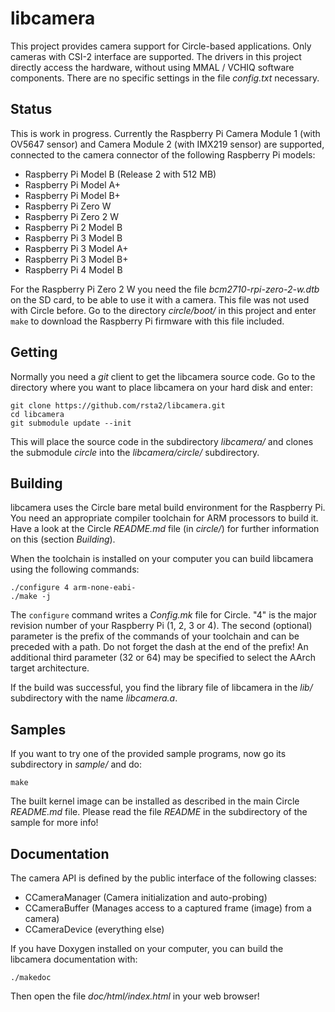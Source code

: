 libcamera
=========

This project provides camera support for Circle-based applications. Only cameras with CSI-2 interface are supported. The drivers in this project directly access the hardware, without using MMAL / VCHIQ software components. There are no specific settings in the file *config.txt* necessary.

Status
------

This is work in progress. Currently the Raspberry Pi Camera Module 1 (with OV5647 sensor) and Camera Module 2 (with IMX219 sensor) are supported, connected to the camera connector of the following Raspberry Pi models:

* Raspberry Pi Model B (Release 2 with 512 MB)
* Raspberry Pi Model A+
* Raspberry Pi Model B+
* Raspberry Pi Zero W
* Raspberry Pi Zero 2 W
* Raspberry Pi 2 Model B
* Raspberry Pi 3 Model B
* Raspberry Pi 3 Model A+
* Raspberry Pi 3 Model B+
* Raspberry Pi 4 Model B

For the Raspberry Pi Zero 2 W you need the file *bcm2710-rpi-zero-2-w.dtb* on the SD card, to be able to use it with a camera. This file was not used with Circle before. Go to the directory *circle/boot/* in this project and enter `make` to download the Raspberry Pi firmware with this file included.

Getting
-------

Normally you need a *git* client to get the libcamera source code. Go to the directory where you want to place libcamera on your hard disk and enter:

	git clone https://github.com/rsta2/libcamera.git
	cd libcamera
	git submodule update --init

This will place the source code in the subdirectory *libcamera/* and clones the submodule *circle* into the *libcamera/circle/* subdirectory.

Building
--------

libcamera uses the Circle bare metal build environment for the Raspberry Pi. You need an appropriate compiler toolchain for ARM processors to build it. Have a look at the Circle *README.md* file (in *circle/*) for further information on this (section *Building*).

When the toolchain is installed on your computer you can build libcamera using the following commands:

	./configure 4 arm-none-eabi-
	./make -j

The `configure` command writes a *Config.mk* file for Circle. "4" is the major revision number of your Raspberry Pi (1, 2, 3 or 4). The second (optional) parameter is the prefix of the commands of your toolchain and can be preceded with a path. Do not forget the dash at the end of the prefix! An additional third parameter (32 or 64) may be specified to select the AArch target architecture.

If the build was successful, you find the library file of libcamera in the *lib/* subdirectory with the name *libcamera.a*.

Samples
-------

If you want to try one of the provided sample programs, now go its subdirectory in *sample/* and do:

	make

The built kernel image can be installed as described in the main Circle *README.md* file. Please read the file *README* in the subdirectory of the sample for more info!

Documentation
-------------

The camera API is defined by the public interface of the following classes:

* CCameraManager (Camera initialization and auto-probing)
* CCameraBuffer (Manages access to a captured frame (image) from a camera)
* CCameraDevice (everything else)

If you have Doxygen installed on your computer, you can build the libcamera documentation with:

	./makedoc

Then open the file *doc/html/index.html* in your web browser!

